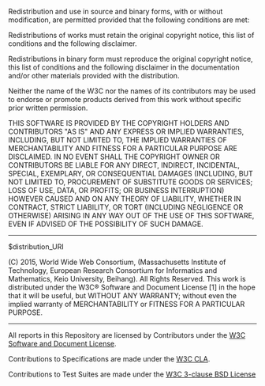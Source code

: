 Redistribution and use in source and binary forms, with or without modification, are permitted provided that the following conditions are met:

Redistributions of works must retain the original copyright notice, this list of conditions and the following disclaimer.

Redistributions in binary form must reproduce the original copyright notice, this list of conditions and the following disclaimer in the documentation and/or other materials provided with the distribution.

Neither the name of the W3C nor the names of its contributors may be used to endorse or promote products derived from this work without specific prior written permission.

THIS SOFTWARE IS PROVIDED BY THE COPYRIGHT HOLDERS AND CONTRIBUTORS "AS IS" AND ANY EXPRESS OR IMPLIED WARRANTIES, INCLUDING, BUT NOT LIMITED TO, THE IMPLIED WARRANTIES OF MERCHANTABILITY AND FITNESS FOR A PARTICULAR PURPOSE ARE DISCLAIMED. IN NO EVENT SHALL THE COPYRIGHT OWNER OR CONTRIBUTORS BE LIABLE FOR ANY DIRECT, INDIRECT, INCIDENTAL, SPECIAL, EXEMPLARY, OR CONSEQUENTIAL DAMAGES (INCLUDING, BUT NOT LIMITED TO, PROCUREMENT OF SUBSTITUTE GOODS OR SERVICES; LOSS OF USE, DATA, OR PROFITS; OR BUSINESS INTERRUPTION) HOWEVER CAUSED AND ON ANY THEORY OF LIABILITY, WHETHER IN CONTRACT, STRICT LIABILITY, OR TORT (INCLUDING NEGLIGENCE OR OTHERWISE) ARISING IN ANY WAY OUT OF THE USE OF THIS SOFTWARE, EVEN IF ADVISED OF THE POSSIBILITY OF SUCH DAMAGE.

---

$distribution_URI

(C) 2015, World Wide Web Consortium, (Massachusetts Institute of Technology, European Research Consortium for Informatics and Mathematics, Keio University, Beihang). All Rights Reserved. This work is distributed under the W3C® Software and Document License [1] in the hope that it will be useful, but WITHOUT ANY WARRANTY; without even the implied warranty of MERCHANTABILITY or FITNESS FOR A PARTICULAR PURPOSE. 

---

All reports in this Repository are licensed by Contributors
under the
[W3C Software and Document License](http://www.w3.org/Consortium/Legal/2015/copyright-software-and-document).

Contributions to Specifications are made under the
[W3C CLA](https://www.w3.org/community/about/agreements/cla/).

Contributions to Test Suites are made under the
[W3C 3-clause BSD License](https://www.w3.org/Consortium/Legal/2008/03-bsd-license.html)

